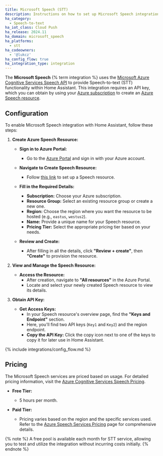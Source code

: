 ```yaml
---
title: Microsoft Speech (STT)
description: Instructions on how to set up Microsoft Speech integration with Home Assistant.
ha_category:
  - Speech-to-text
ha_iot_class: Cloud Push
ha_release: 2024.11
ha_domain: microsoft_speech
ha_platforms:
  - stt
ha_codeowners:
  - '@lukcz'
ha_config_flow: true
ha_integration_type: integration
---
```


The **Microsoft Speech** {% term integration %} uses the [Microsoft Azure Cognitive Services Speech API](https://learn.microsoft.com/azure/cognitive-services/speech-service/overview) to provide Speech-to-text (STT) functionality within Home Assistant. This integration requires an API key, which you can obtain by using your [Azure subscription](https://azure.microsoft.com) to create an [Azure Speech resource](https://portal.azure.com/#create/Microsoft.CognitiveServicesSpeechServices).

## Configuration

To enable Microsoft Speech integration with Home Assistant, follow these steps:

1. **Create Azure Speech Resource:**

   - **Sign in to Azure Portal:**
     - Go to the [Azure Portal](https://portal.azure.com/) and sign in with your Azure account.

   - **Navigate to Create Speech Resource:**
     - Follow [this link](https://portal.azure.com/#create/Microsoft.CognitiveServicesSpeechServices) to set up a Speech resource.
   - **Fill in the Required Details:**
     - **Subscription:** Choose your Azure subscription.
     - **Resource Group:** Select an existing resource group or create a new one.
     - **Region:** Choose the region where you want the resource to be hosted (e.g., `eastus`, `westus2`).
     - **Name:** Provide a unique name for your Speech resource.
     - **Pricing Tier:** Select the appropriate pricing tier based on your needs.
   - **Review and Create:**
     - After filling in all the details, click **"Review + create"**, then **"Create"** to provision the resource.

2. **View and Manage the Speech Resource:**

   - **Access the Resource:**
     - After creation, navigate to **"All resources"** in the Azure Portal.
     - Locate and select your newly created Speech resource to view its details.

3. **Obtain API Key:**

   - **Get Access Keys:**
     - In your Speech resource's overview page, find the **"Keys and Endpoint"** section.
     - Here, you'll find two API keys (`Key1` and `Key2`) and the region endpoint.
     - **Copy the API Key:** Click the copy icon next to one of the keys to copy it for later use in Home Assistant.

{% include integrations/config_flow.md %}

## Pricing

The Microsoft Speech services are priced based on usage. For detailed pricing information, visit the [Azure Cognitive Services Speech Pricing](https://azure.microsoft.com/pl-pl/pricing/details/cognitive-services/speech-services/).

- **Free Tier:**
  - 5 hours per month.

- **Paid Tier:**
  - Pricing varies based on the region and the specific services used. Refer to the [Azure Speech Services Pricing](https://azure.microsoft.com/pl-pl/pricing/details/cognitive-services/speech-services/) page for comprehensive details.

{% note %}
A free pool is available each month for STT service, allowing you to test and utilize the integration without incurring costs initially.
{% endnote %}
